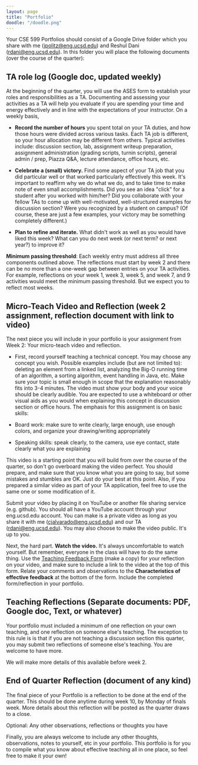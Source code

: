```yaml
---
layout: page
title: "Portfolio"
doodle: "/doodle.png"
---
```


Your CSE 599 Portfolios should consist of a Google Drive folder which you share
with me (jpolitz@eng.ucsd.edu) and Reshul Dani (rdani@eng.ucsd.edu).    In this
folder you will place the following documents (over the course of the quarter):

## TA role log (Google doc, updated weekly)

At the beginning of the quarter, you will use the ASES form to establish your
roles and responsibilities as a TA. Documenting and assessing your activities
as a TA will help you evaluate if you are spending your time and energy
effectively and in line with the expectations of your instructor. On a weekly
basis,

- **Record the number of hours** you spent total on your TA duties, and how those
  hours were divided across various tasks. Each TA job is different, so your
  hour allocation may be different from others. Typical activities include:
  discussion section, lab, assignment writeup preparation, assignment
  administration (grading scripts, turnin scripts), general admin / prep,
  Piazza Q&A, lecture attendance, office hours, etc.

- **Celebrate a (small) victory.** Find some aspect of your TA job that you did
  particular well or that worked particularly effectively this week. It's
  important to reaffirm why we do what we do, and to take time to make note of
  even small accomplishments. Did you see an idea "click" for a student after
  you worked with him/her? Did you collaborate with your fellow TAs to come up
  with well-motivated, well-structured examples for discussion section? Were
  you recognized by a student on campus? (Of course, these are just a few
  examples, your victory may be something completely different.)

- **Plan to refine and iterate.** What didn't work as well as you would have
  liked this week? What can you do next week (or next term? or next year?) to
  improve it? 

**Minimum passing threshold**: Each weekly entry must address all three
components outlined above. The reflections must start by week 2 and there can
be no more than a one-week gap between entries on your TA activities. For
example, reflections on your week 1, week 3, week 5, and week 7, and 9
activities would meet the minimum passing threshold.  But we expect you to
reflect most weeks.

## Micro-Teach Video and Reflection (week 2 assignment, reflection document with link to video)

The next piece you will include in your portfolio is your assignment from Week
2: Your micro-teach video and reflection.   

- First, record yourself teaching a technical concept. You may choose any
  concept you wish. Possible examples include (but are not limited to):
  deleting an element from a linked list, analyzing the Big-O running time of
  an algorithm, a sorting algorithm, event handling in Java, etc. Make sure
  your topic is small enough in scope that the explanation reasonably fits into
  3-4 minutes. The video must show your body and your voice should be clearly
  audible. You are expected to use a whiteboard or other visual aids as you
  would when explaining this concept in discussion section or office hours. The
  emphasis for this assignment is on basic skills:

- Board work: make sure to write clearly, large enough, use enough colors, and organize your drawing/writing appropriately
- Speaking skills: speak clearly, to the camera, use eye contact, state clearly what you are explaining

This video is a starting point that you will build from over the course of the
quarter, so don't go overboard making the video perfect. You should prepare,
and make sure that you know what you are going to say, but some mistakes and
stumbles are OK. Just do your best at this point. Also, if you prepared a
similar video as part of your TA application, feel free to use the same one or
some modification of it. 

Submit your video by placing it on YouTube or another file sharing service
(e.g. github). You should all have a YouTube account through your eng.ucsd.edu
account. You can make is a private video as long as you share it with me
(cjalvarado@eng.ucsd.edu) and our TA (rdani@eng.ucsd.edu). You may also choose
to make the video public. It's up to you. 

Next, the hard part. **Watch the video.** It's always uncomfortable to watch
yourself. But remember, everyone in the class will have to do the same thing.
Use the [Teaching Feedback
Form](https://drive.google.com/open?id=1lO-zdS7y8PczGe9W8ohqKocjrMhJWd4VtELZvewNAQs)
(make a copy) for your reflection on your video, and make sure to include a
link to the video  at the top of this form. Relate your comments and
observations to the **Characteristics of effective feedback** at the bottom of
the form.  Include the completed form/reflection in your portfolio. 



## Teaching Reflections (Separate documents: PDF, Google doc, Text, or whatever)

Your portfolio must included a minimum of one reflection on your own teaching,
and one reflection on someone else's teaching.    The exception to this rule is
is that if you are not teaching a discussion section this quarter, you may
submit two reflections of someone else's teaching.  You are welcome to have
more.  

We will make more details of this available before week 2.
## End of Quarter Reflection (document of any kind)

The final piece of your Portfolio is a reflection to be done at the end of the
quarter.   This should be done anytime during week 10, by Monday of finals
week.  More details about this reflection will be posted as the quarter draws
to a close.  

Optional: Any other observations, reflections or thoughts you have

Finally, you are always welcome to include any other thoughts, observations,
notes to yourself, etc in your portfolio.  This portfolio is for you to compile
what you know about effective teaching all in one place, so feel free to make
it your own!

